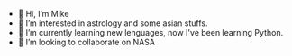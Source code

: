 - 👋 Hi, I’m Mike
- 👀 I’m interested in astrology and some asian stuffs.
- 🌱 I’m currently learning new lenguages, now I've been learning Python.
- 💞️ I’m looking to collaborate on NASA

<!---
mikegs07/mikegs07 is a ✨ special ✨ repository because its `README.md` (this file) appears on your GitHub profile.
You can click the Preview link to take a look at your changes.
--->
